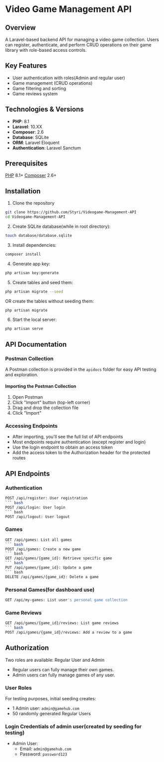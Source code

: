 # Video Game Management API

## Overview

A Laravel-based backend API for managing a video game collection. Users can register, authenticate,
and perform CRUD operations on their game library with role-based access controls.

## Key Features

-   User authentication with roles(Admin and regular user)
-   Game management (CRUD operations)
-   Game filtering and sorting
-   Game reviews system

## Technologies & Versions

-   **PHP**: 8.1
-   **Laravel**: 10.XX
-   **Composer**: 2.6
-   **Database**: SQLite
-   **ORM**: Laravel Eloquent
-   **Authentication**: Laravel Sanctum

## Prerequisites

[PHP](https://www.php.net/manual/en/install.php) 8.1+
[Composer](https://getcomposer.org/doc/00-intro.md#installation-linux-unix-macos) 2.6+

## Installation

1. Clone the repository

```bash
git clone https://github.com/Styri/Videogame-Management-API
cd Videogame-Management-API
```

2.  Create SQLite database(while in root directory):

```bash
touch database/database.sqlite
```

3. Install dependencies:

```bash
composer install
```

4. Generate app key:

```bash
php artisan key:generate
```

5. Create tables and seed them:

```bash
php artisan migrate --seed
```

OR create the tables without seeding them:

```bash
php artisan migrate
```

6. Start the local server:

```bash
php artisan serve
```

## API Documentation

### Postman Collection

A Postman collection is provided in the `apidocs` folder for easy API testing and exploration.

#### Importing the Postman Collection

1. Open Postman
2. Click "Import" button (top-left corner)
3. Drag and drop the collection file
4. Click "Import"

### Accessing Endpoints

-   After importing, you'll see the full list of API endpoints
-   Most endpoints require authentication (except register and login)
-   Use the login endpoint to obtain an access token
-   Add the access token to the Authorization header for the protected routes

## API Endpoints

### Authentication

``` bash
POST /api/register: User registration
``` bash
POST /api/login: User login
``` bash
POST /api/logout: User logout
```

### Games

``` bash
GET /api/games: List all games
``` bash
POST /api/games: Create a new game
``` bash
GET /api/games/{game_id}: Retrieve specific game
``` bash
PUT /api/games/{game_id}: Update a game
``` bash
DELETE /api/games/{game_id}: Delete a game
``` 

### Personal Games(for dashboard use)

``` bash
GET /api/my-games: List user's personal game collection
```

### Game Reviews

``` bash
GET /api/games/{game_id}/reviews: List game reviews
``` bash
POST /api/games/{game_id}/reviews: Add a review to a game
```

## Authorization

Two roles are available: Regular User and Admin
- Regular users can fully manage their own games.
- Admin users can fully manage games of any user.

### User Roles

For testing purposes, initial seeding creates:
- 1 Admin user: `admin@gamehub.com`
- 50 randomly generated Regular Users

### Login Credentials of admin user(created by seeding for testing)

- Admin User:
  - Email: `admin@gamehub.com`
  - Password: `password123`
    

